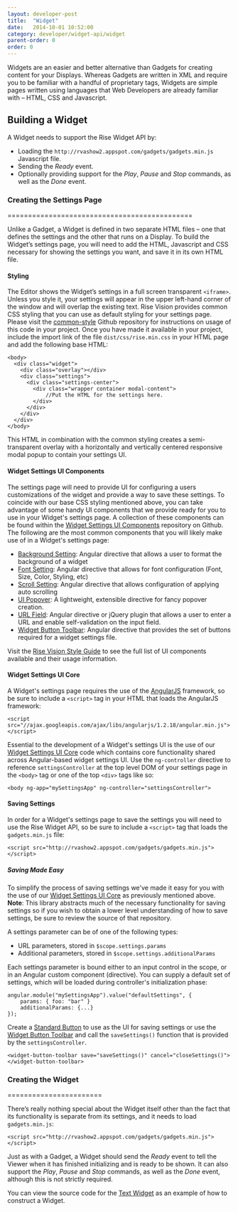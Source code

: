 ```yaml
---
layout: developer-post
title:  "Widget"
date:   2014-10-01 10:52:00
category: developer/widget-api/widget
parent-order: 0
order: 0
---
```


Widgets are an easier and better alternative than Gadgets for creating content for your Displays. Whereas Gadgets are written in XML and require you to be familiar with a handful of proprietary tags, Widgets are simple pages written using languages that Web Developers are already familiar with – HTML, CSS and Javascript.

## Building a Widget

A Widget needs to support the Rise Widget API by:

* Loading the `http://rvashow2.appspot.com/gadgets/gadgets.min.js` Javascript file.
* Sending the *Ready* event.
* Optionally providing support for the *Play*, *Pause* and *Stop* commands, as well as the *Done* event.


### Creating the Settings Page
=============================================

Unlike a Gadget, a Widget is defined in two separate HTML files – one that defines the settings and the other that runs on a Display. To build the Widget’s settings page, you will need to add the HTML, Javascript and CSS necessary for showing the settings you want, and save it in its own HTML file.

#### Styling

The Editor shows the Widget’s settings in a full screen transparent `<iframe>`. Unless you style it, your settings will appear in the upper left-hand corner of the window and will overlap the existing text. Rise Vision provides common CSS styling that you can use as default styling for your settings page. Please visit the [common-style](https://github.com/Rise-Vision/common-style) Github repository for instructions on usage of this code in your project. Once you have made it available in your project, include the import link of the file `dist/css/rise.min.css` in your HTML page and add the following base HTML:

```
<body>
  <div class="widget">
    <div class="overlay"></div>
    <div class="settings">
      <div class="settings-center">
        <div class="wrapper container modal-content">
        	//Put the HTML for the settings here.
        </div>
      </div>
    </div>
  </div>
</body>
```
This HTML in combination with the common styling creates a semi-transparent overlay with a horizontally and vertically centered responsive modal popup to contain your settings UI.

#### Widget Settings UI Components

The settings page will need to provide UI for configuring a users customizations of the widget and provide a way to save these settings. To coincide with our base CSS styling mentioned above, you can take advantage of some handy UI components that we provide ready for you to use in your Widget's settings page. A collection of these components can be found within the [Widget Settings UI Components](https://github.com/Rise-Vision/widget-settings-ui-components) repository on Github. The following are the most common components that you will likely make use of in a Widget's settings page:

* [Background Setting](http://rise-vision.github.io/style-guide/#/components/background-setting): Angular directive that allows a user to format the background of a widget
* [Font Setting](http://rise-vision.github.io/style-guide/#/components/font-setting): Angular directive that allows for font configuration (Font, Size, Color, Styling, etc)
* [Scroll Setting](http://rise-vision.github.io/style-guide/#/components/scroll-setting): Angular directive that allows configuration of applying auto scrolling
* [UI Popover](http://rise-vision.github.io/style-guide/#/components/ui-popover): A lightweight, extensible directive for fancy popover creation.
* [URL Field](http://rise-vision.github.io/style-guide/#/components/url-field): Angular directive or jQuery plugin that allows a user to enter a URL and enable self-validation on the input field.
* [Widget Button Toolbar](http://rise-vision.github.io/style-guide/#/components/widget-button-toolbar): Angular directive that provides the set of buttons required for a widget settings file.

Visit the [Rise Vision Style Guide](http://rise-vision.github.io/style-guide/#/components) to see the full list of UI components available and their usage information.

#### Widget Settings UI Core

A Widget's settings page requires the use of the [AngularJS](https://angularjs.org/) framework, so be sure to include a `<script>` tag in your HTML that loads the AngularJS framework:

`<script src="//ajax.googleapis.com/ajax/libs/angularjs/1.2.18/angular.min.js"></script>`

Essential to the development of a Widget's settings UI is the use of our [Widget Settings UI Core](https://github.com/Rise-Vision/widget-settings-ui-core) code which contains core functionality shared across Angular-based widget settings UI. Use the `ng-controller` directive to reference `settingsController` at the top level DOM of your settings page in the `<body>` tag or one of the top `<div>` tags like so:

```
<body ng-app="mySettingsApp" ng-controller="settingsController">
```

#### Saving Settings

In order for a Widget's settings page to save the settings you will need to use the Rise Widget API, so be sure to include a `<script>` tag that loads the `gadgets.min.js` file:

`<script src="http://rvashow2.appspot.com/gadgets/gadgets.min.js"></script>`

##### Saving Made Easy

To simplify the process of saving settings we've made it easy for you with the use of our [Widget Settings UI Core](https://github.com/Rise-Vision/widget-settings-ui-core) as previously mentioned above. **Note**: This library abstracts much of the necessary functionality for saving settings so if you wish to obtain a lower level understanding of how to save settings, be sure to review the source of that repository. 

A settings parameter can be of one of the following types:

* URL parameters, stored in `$scope.settings.params`
* Additional parameters, stored in `$scope.settings.additionalParams`

Each settings parameter is bound either to an input control in the scope, or in an Angular custom component (directive). You can supply a default set of settings, which will be loaded during controller's initialization phase:

```
angular.module("mySettingsApp").value("defaultSettings", {
	params: { foo: "bar" }
    additionalParams: {...}
});
```

Create a [Standard Button](http://rise-vision.github.io/style-guide/#/components/buttons) to use as the UI for saving settings or use the [Widget Button Toolbar](http://rise-vision.github.io/style-guide/#/components/widget-button-toolbar) and call the `saveSettings()` function that is provided by the `settingsController`.

```
<widget-button-toolbar save="saveSettings()" cancel="closeSettings()">
</widget-button-toolbar>
```

### Creating the Widget
=======================

There’s really nothing special about the Widget itself other than the fact that its functionality is separate from its settings, and it needs to load `gadgets.min.js`:

`<script src="http://rvashow2.appspot.com/gadgets/gadgets.min.js"></script>`

Just as with a Gadget, a Widget should send the *Ready* event to tell the Viewer when it has finished initializing and is ready to be shown. It can also support the *Play*, *Pause* and *Stop* commands, as well as the *Done* event, although this is not strictly required.

You can view the source code for the [Text Widget](https://github.com/Rise-Vision/widget-text) as an example of how to construct a Widget.